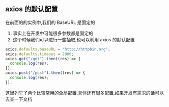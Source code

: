 ## axios 的默认配置

在前面的的实例中,我们的 BaseURL 是固定的

1.  事实上在开发中可能很多参数都是固定的
2.  这个时候我们可以进行一些抽取,也可以利用 axios 的默认配置

```js
axios.defaults.baseURL = "http://httpbin.org";
axios.defaults.timeout = 2000;
axios.get("/get").then((res) => {
  console.log(res);
});
axios.post("/post").then((res) => {
  console.log(res);
});
```

这里列举了两个比较常用的全局配置,具体还有很多配置,如果开发有需求的话可以去查一下文档
